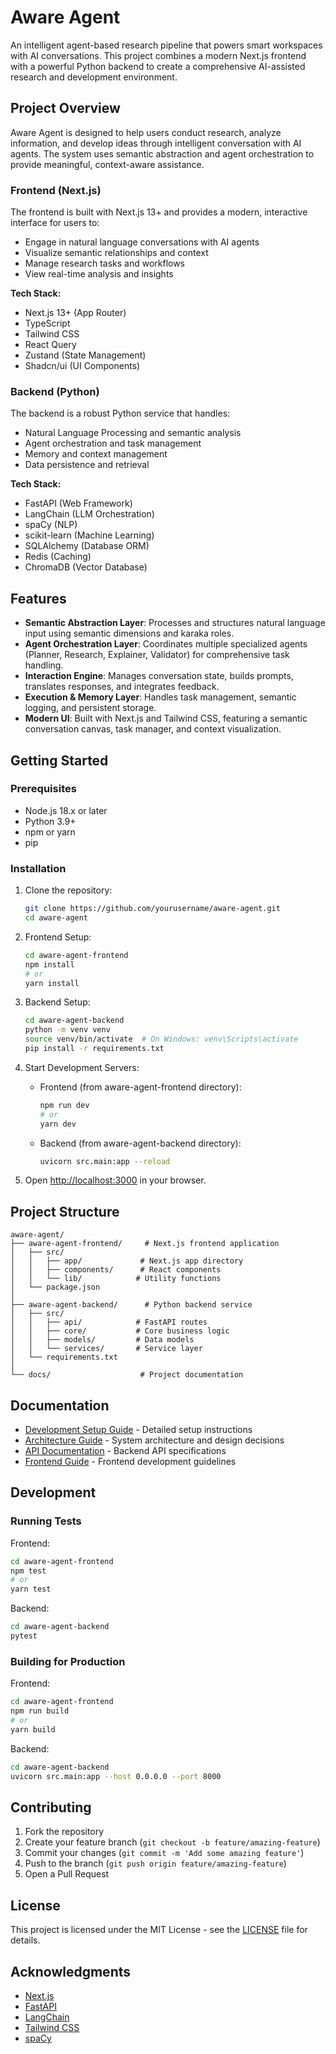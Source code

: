 # Aware Agent

An intelligent agent-based research pipeline that powers smart workspaces with AI conversations. This project combines a modern Next.js frontend with a powerful Python backend to create a comprehensive AI-assisted research and development environment.

## Project Overview

Aware Agent is designed to help users conduct research, analyze information, and develop ideas through intelligent conversation with AI agents. The system uses semantic abstraction and agent orchestration to provide meaningful, context-aware assistance.

### Frontend (Next.js)
The frontend is built with Next.js 13+ and provides a modern, interactive interface for users to:
- Engage in natural language conversations with AI agents
- Visualize semantic relationships and context
- Manage research tasks and workflows
- View real-time analysis and insights

**Tech Stack:**
- Next.js 13+ (App Router)
- TypeScript
- Tailwind CSS
- React Query
- Zustand (State Management)
- Shadcn/ui (UI Components)

### Backend (Python)
The backend is a robust Python service that handles:
- Natural Language Processing and semantic analysis
- Agent orchestration and task management
- Memory and context management
- Data persistence and retrieval

**Tech Stack:**
- FastAPI (Web Framework)
- LangChain (LLM Orchestration)
- spaCy (NLP)
- scikit-learn (Machine Learning)
- SQLAlchemy (Database ORM)
- Redis (Caching)
- ChromaDB (Vector Database)

## Features

- **Semantic Abstraction Layer**: Processes and structures natural language input using semantic dimensions and karaka roles.
- **Agent Orchestration Layer**: Coordinates multiple specialized agents (Planner, Research, Explainer, Validator) for comprehensive task handling.
- **Interaction Engine**: Manages conversation state, builds prompts, translates responses, and integrates feedback.
- **Execution & Memory Layer**: Handles task management, semantic logging, and persistent storage.
- **Modern UI**: Built with Next.js and Tailwind CSS, featuring a semantic conversation canvas, task manager, and context visualization.

## Getting Started

### Prerequisites

- Node.js 18.x or later
- Python 3.9+
- npm or yarn
- pip

### Installation

1. Clone the repository:
   ```bash
   git clone https://github.com/yourusername/aware-agent.git
   cd aware-agent
   ```

2. Frontend Setup:
   ```bash
   cd aware-agent-frontend
   npm install
   # or
   yarn install
   ```

3. Backend Setup:
   ```bash
   cd aware-agent-backend
   python -m venv venv
   source venv/bin/activate  # On Windows: venv\Scripts\activate
   pip install -r requirements.txt
   ```

4. Start Development Servers:
   - Frontend (from aware-agent-frontend directory):
     ```bash
     npm run dev
     # or
     yarn dev
     ```
   - Backend (from aware-agent-backend directory):
     ```bash
     uvicorn src.main:app --reload
     ```

5. Open [http://localhost:3000](http://localhost:3000) in your browser.

## Project Structure

```
aware-agent/
├── aware-agent-frontend/     # Next.js frontend application
│   ├── src/
│   │   ├── app/             # Next.js app directory
│   │   ├── components/      # React components
│   │   └── lib/            # Utility functions
│   └── package.json
│
├── aware-agent-backend/      # Python backend service
│   ├── src/
│   │   ├── api/            # FastAPI routes
│   │   ├── core/           # Core business logic
│   │   ├── models/         # Data models
│   │   └── services/       # Service layer
│   └── requirements.txt
│
└── docs/                    # Project documentation
```

## Documentation

- [Development Setup Guide](dev_setup.md) - Detailed setup instructions
- [Architecture Guide](guide.md) - System architecture and design decisions
- [API Documentation](docs/api.md) - Backend API specifications
- [Frontend Guide](docs/frontend.md) - Frontend development guidelines

## Development

### Running Tests

Frontend:
```bash
cd aware-agent-frontend
npm test
# or
yarn test
```

Backend:
```bash
cd aware-agent-backend
pytest
```

### Building for Production

Frontend:
```bash
cd aware-agent-frontend
npm run build
# or
yarn build
```

Backend:
```bash
cd aware-agent-backend
uvicorn src.main:app --host 0.0.0.0 --port 8000
```

## Contributing

1. Fork the repository
2. Create your feature branch (`git checkout -b feature/amazing-feature`)
3. Commit your changes (`git commit -m 'Add some amazing feature'`)
4. Push to the branch (`git push origin feature/amazing-feature`)
5. Open a Pull Request

## License

This project is licensed under the MIT License - see the [LICENSE](LICENSE) file for details.

## Acknowledgments

- [Next.js](https://nextjs.org/)
- [FastAPI](https://fastapi.tiangolo.com/)
- [LangChain](https://github.com/hwchase17/langchain)
- [Tailwind CSS](https://tailwindcss.com/)
- [spaCy](https://spacy.io/) 